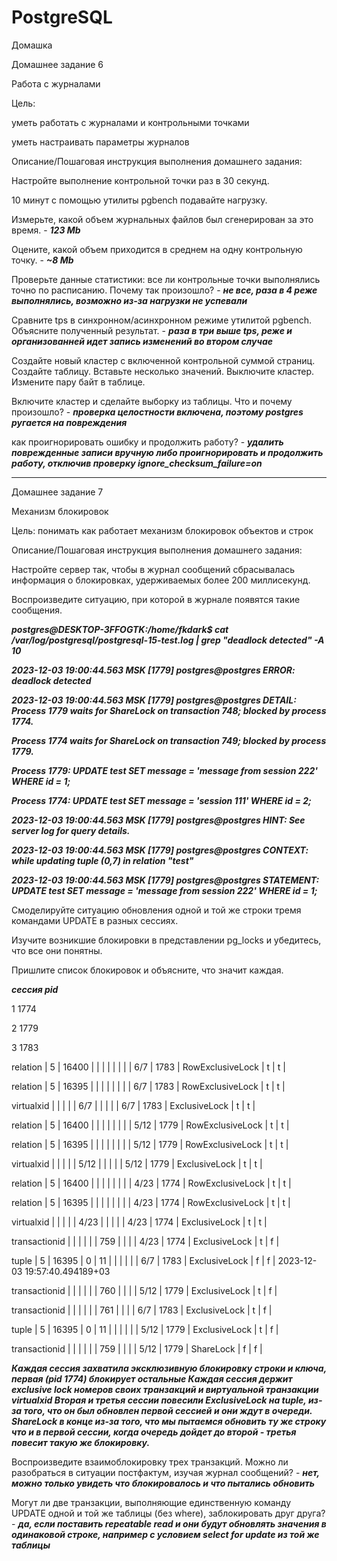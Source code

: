 # PostgreSQL
Домашка

Домашнее задание 6 


Работа с журналами

Цель:

уметь работать с журналами и контрольными точками

уметь настраивать параметры журналов


Описание/Пошаговая инструкция выполнения домашнего задания:

Настройте выполнение контрольной точки раз в 30 секунд.

10 минут c помощью утилиты pgbench подавайте нагрузку.

Измерьте, какой объем журнальных файлов был сгенерирован за это время. - ***123 Mb***

Оцените, какой объем приходится в среднем на одну контрольную точку. - ***~8 Mb***

Проверьте данные статистики: все ли контрольные точки выполнялись точно по расписанию. Почему так произошло? - ***не все, раза в 4 реже выполнялись, возможно из-за нагрузки не успевали***

Сравните tps в синхронном/асинхронном режиме утилитой pgbench. Объясните полученный результат. - ***раза в три выше tps, реже и организованней идет запись изменений во втором случае***

Создайте новый кластер с включенной контрольной суммой страниц. Создайте таблицу. Вставьте несколько значений. Выключите кластер. Измените пару байт в таблице. 

Включите кластер и сделайте выборку из таблицы. Что и почему произошло? - ***проверка целостности включена, поэтому postgres ругается на повреждения***

как проигнорировать ошибку и продолжить работу? - ***удалить поврежденные записи вручную либо проигнорировать и продолжить работу, отключив проверку ignore_checksum_failure=on***

_________________________________________________


Домашнее задание 7

Механизм блокировок

Цель: понимать как работает механизм блокировок объектов и строк


Описание/Пошаговая инструкция выполнения домашнего задания:

Настройте сервер так, чтобы в журнал сообщений сбрасывалась информация о блокировках, удерживаемых более 200 миллисекунд. 

Воспроизведите ситуацию, при которой в журнале появятся такие сообщения.

***postgres@DESKTOP-3FFOGTK:/home/fkdark$ cat /var/log/postgresql/postgresql-15-test.log | grep "deadlock detected" -A 10***

***2023-12-03 19:00:44.563 MSK [1779] postgres@postgres ERROR:  deadlock detected***

***2023-12-03 19:00:44.563 MSK [1779] postgres@postgres DETAIL:  Process 1779 waits for ShareLock on transaction 748; blocked by process 1774.***

***Process 1774 waits for ShareLock on transaction 749; blocked by process 1779.***
        
***Process 1779: UPDATE test SET message = 'message from session 222' WHERE id = 1;***
        
***Process 1774: UPDATE test SET message = 'session 111' WHERE id = 2;***
        
***2023-12-03 19:00:44.563 MSK [1779] postgres@postgres HINT:  See server log for query details.***

***2023-12-03 19:00:44.563 MSK [1779] postgres@postgres CONTEXT:  while updating tuple (0,7) in relation "test"***

***2023-12-03 19:00:44.563 MSK [1779] postgres@postgres STATEMENT:  UPDATE test SET message = 'message from session 222' WHERE id = 1;***

Смоделируйте ситуацию обновления одной и той же строки тремя командами UPDATE в разных сессиях. 

Изучите возникшие блокировки в представлении pg_locks и убедитесь, что все они понятны. 

Пришлите список блокировок и объясните, что значит каждая.

***сессия pid***

1	   1774	

2	   1779	

3	   1783


 relation      |        5 |    16400 |      |       |            |               |         |       |          | 6/7                | 1783 | RowExclusiveLock | t       | t        |

 relation      |        5 |    16395 |      |       |            |               |         |       |          | 6/7                | 1783 | RowExclusiveLock | t       | t        |

 virtualxid    |          |          |      |       | 6/7        |               |         |       |          | 6/7                | 1783 | ExclusiveLock    | t       | t        |

 relation      |        5 |    16400 |      |       |            |               |         |       |          | 5/12               | 1779 | RowExclusiveLock | t       | t        |

 relation      |        5 |    16395 |      |       |            |               |         |       |          | 5/12               | 1779 | RowExclusiveLock | t       | t        |

 virtualxid    |          |          |      |       | 5/12       |               |         |       |          | 5/12               | 1779 | ExclusiveLock    | t       | t        |

 relation      |        5 |    16400 |      |       |            |               |         |       |          | 4/23               | 1774 | RowExclusiveLock | t       | t        |

 relation      |        5 |    16395 |      |       |            |               |         |       |          | 4/23               | 1774 | RowExclusiveLock | t       | t        |

 virtualxid    |          |          |      |       | 4/23       |               |         |       |          | 4/23               | 1774 | ExclusiveLock    | t       | t        |

 transactionid |          |          |      |       |            |           759 |         |       |          | 4/23               | 1774 | ExclusiveLock    | t       | f        |

 tuple         |        5 |    16395 |    0 |    11 |            |               |         |       |          | 6/7                | 1783 | ExclusiveLock    | f       | f        | 2023-12-03 19:57:40.494189+03
 
 transactionid |          |          |      |       |            |           760 |         |       |          | 5/12               | 1779 | ExclusiveLock    | t       | f        |

 transactionid |          |          |      |       |            |           761 |         |       |          | 6/7                | 1783 | ExclusiveLock    | t       | f        |

 tuple         |        5 |    16395 |    0 |    11 |            |               |         |       |          | 5/12               | 1779 | ExclusiveLock    | t       | f        |

 transactionid |          |          |      |       |            |           759 |         |       |          | 5/12               | 1779 | ShareLock        | f       | f        |

***Каждая сессия захватила эксклюзивную блокировку строки и ключа, первая (pid 1774) блокирует остальные
Каждая сессия держит exclusive lock номеров своих транзакций и виртуальной транзакции virtualxid
Вторая и третья сессии повесили ExclusiveLock на tuple, из-за того, что он был обновлен первой сессией и они ждут в очереди.
ShareLock в конце из-за того, что мы пытаемся обновить ту же строку что и в первой сессии, когда очередь дойдет до второй - третья повесит такую же блокировку.***

Воспроизведите взаимоблокировку трех транзакций. Можно ли разобраться в ситуации постфактум, изучая журнал сообщений? - ***нет, можно только увидеть что блокировалось и что пытались обновить***

Могут ли две транзакции, выполняющие единственную команду UPDATE одной и той же таблицы (без where), заблокировать друг друга? - ***да, если поставить repeatable read и они будут обновлять значения в одинаковой строке, например с условием select for update из той же таблицы***
